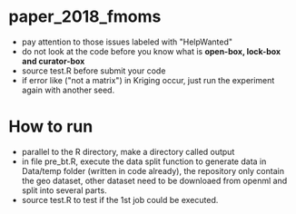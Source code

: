 # paper_2018_fmoms
- pay attention to those issues labeled with "HelpWanted"
- do not look at the code before you know what is **open-box, lock-box and curator-box**
- source test.R before submit your code
- if error like ("not a matrix") in Kriging occur, just run the experiment again with another seed. 


# How to run
- parallel to the R directory, make a directory called output
- in file pre_bt.R, execute the data split function to generate data in Data/temp folder (written in code already), the repository only contain the geo dataset, other dataset need to be downloaed from openml and split into several parts. 
- source test.R to test if the 1st job could be executed. 
